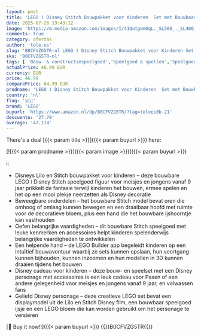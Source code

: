 ```yaml
---
layout: post
title: 'LEGO ǀ Disney Stitch Bouwpakket voor Kinderen  Set met Bouwbaar Speelgoed IJsje en Bloem  plus Draaibaar Figuur  Paascadeau voor Meisjes  Jongens en Fans van de Lilo en Stitch Film 43249'
date: 2025-07-26 19:43:12
image: 'https://m.media-amazon.com/images/I/41QutgwmOqL._SL500_._SL400_.jpg'
comments: true
category: ofertas
author: 'tole.es'
slug: 'B0CFVZG5TR-nl LEGO ǀ Disney Stitch Bouwpakket voor Kinderen Set met...'
sku: 'B0CFVZG5TR-nl'
tags: [ 'Bouw- & constructiespeelgoed','Speelgoed & spellen','Speelgoedbouwsets','lego','🇳🇱', ]
actualPrice: 46.99 EUR
currency: EUR
price: 46.99
comparePrice: 64.99 EUR
prodname: 'LEGO ǀ Disney Stitch Bouwpakket voor Kinderen  Set met Bouwbaar Speelgoed IJsje en Bloem  plus Draaibaar Figuur  Paascadeau voor Meisjes  Jongens en Fans van de Lilo en Stitch Film 43249'
country: 'nl'
flag: '🇳🇱'
brand: 'LEGO'
buyurl: 'https://www.amazon.nl/dp/B0CFVZG5TR/?tag=tolees0b-21'
descuento: '27.70'
average: '47.174'
---
```


There's a deal [{{< param title >}}]({{< param buyurl >}})  here:

[![{{< param prodname >}}]({{< param image >}})]({{< param buyurl >}})

ℹ️:

- Disneys Lilo en Stitch bouwpakket voor kinderen – deze bouwbare LEGO ǀ Disney Stitch speelgoed figuur voor meisjes en jongens vanaf 9 jaar prikkelt de fantasie terwijl kinderen het bouwen, ermee spelen en het op een mooi plekje neerzetten als Disney decoratie
- Beweegbare onderdelen – het bouwbare Stitch model bevat oren die omhoog of omlaag kunnen bewegen en een draaibaar hoofd met ruimte voor de decoratieve bloem, plus een hand die het bouwbare ijshoorntje kan vasthouden
- Oefen belangrijke vaardigheden – dit bouwbare Stitch speelgoed met leuke kenmerken en accessoires helpt kinderen spelenderwijs belangrijke vaardigheden te ontwikkelen
- Een helpende hand – de LEGO Builder app begeleidt kinderen op een intuïtief bouwavontuur waarbij ze sets kunnen opslaan, hun voortgang kunnen bijhouden, kunnen inzoomen en hun modellen in 3D kunnen draaien tijdens het bouwen
- Disney cadeau voor kinderen – deze bouw- en speelset met een Disney personage met accessoires is een leuk cadeau voor Pasen of een andere gelegenheid voor meisjes en jongens vanaf 9 jaar, en volwassen fans
- Geliefd Disney personage – deze creatieve LEGO set bevat een displaymodel uit de Lilo en Stitch Disney film, een bouwbaar speelgoed ijsje en een LEGO bloem die kan worden gebruikt om het personage te versieren

[🛒 Buy it now!!]({{< param buyurl >}})
{{<world>}}B0CFVZG5TR{{</world>}}
